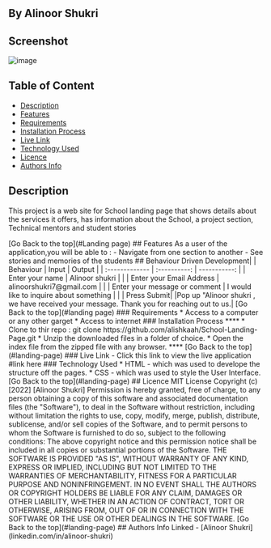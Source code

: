 # 
 ## By Alinoor Shukri
## Screenshot
 ![image](./assets/delanii.png)
 ## Table of Content
 - [Description](#description)
 - [Features](#features)
 - [Requirements](#requirements)
 - [Installation Process](#installation-Process)
 - [Live Link](#Live-Link)
 - [Technology  Used](#technology-Used)
 - [Licence](#licence)
 - [Authors Info](#Authors-Info)
 ## Description
 <p>This project is a web site for School landing page that shows details about the services it offers, has information about the School, a project section, Technical mentors and student stories</p>
[Go Back to the top](#Landing page)
## Features
As a user of the application,you will be able to :
 - Navigate from one section to another
 - See stories and memories of the students
## Behaviour Driven Development|
| Behaviour      | Input        | Output       |
| :------------- | :----------: | -----------: |
|  Enter your name  |   Alinoor shukri |     |
| Enter your Email Address  | alinoorshukri7@gmail.com |   |
| Enter your message or comment   |  I would like to inquire about something     |     |
| Press Submit|     |Pop up "Alinoor shukri , we have received your message. Thank you for reaching out to us.|
[Go Back to the top](#landing page)
 ###  Requirements
 * Access to  a computer or any other garget
 * Access to internet
 ### Installation Process
 ****
* Clone to thir repo : git clone https://github.com/alishkaah/School-Landing-Page.git
* Unzip the downloaded files in a folder of choice.
* Open the index file from the zipped file with any browser.
 ****
 [Go Back to the top](#landing-page)
### Live Link
- Click this link to view the live application #link here
### Technology  Used
* HTML - which was used to develope the structure off the pages.
* CSS - which was used to style the User Interface.
[Go Back to the top](#landing-page)
## Licence
MIT License
Copyright (c) [2022] [Alinoor Shukri]
Permission is hereby granted, free of charge, to any person obtaining a copy
of this software and associated documentation files (the "Software"), to deal
in the Software without restriction, including without limitation the rights
to use, copy, modify, merge, publish, distribute, sublicense, and/or sell
copies of the Software, and to permit persons to whom the Software is
furnished to do so, subject to the following conditions:
The above copyright notice and this permission notice shall be included in all
copies or substantial portions of the Software.
THE SOFTWARE IS PROVIDED "AS IS", WITHOUT WARRANTY OF ANY KIND, EXPRESS OR
IMPLIED, INCLUDING BUT NOT LIMITED TO THE WARRANTIES OF MERCHANTABILITY,
FITNESS FOR A PARTICULAR PURPOSE AND NONINFRINGEMENT. IN NO EVENT SHALL THE
AUTHORS OR COPYRIGHT HOLDERS BE LIABLE FOR ANY CLAIM, DAMAGES OR OTHER
LIABILITY, WHETHER IN AN ACTION OF CONTRACT, TORT OR OTHERWISE, ARISING FROM,
OUT OF OR IN CONNECTION WITH THE SOFTWARE OR THE USE OR OTHER DEALINGS IN THE
SOFTWARE.
[Go Back to the top](#landing-page)
## Authors Info
Linked - [Alinoor Shukri](linkedin.com/in/alinoor-shukri)
 
